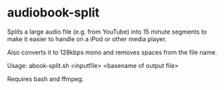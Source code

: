 # audiobook-split

Splits a large audio file (e.g. from YouTube) into 15 minute segments to make it easier to handle on a iPod or other media player.

Also converts it to 128kbps mono and removes spaces from the file name.

Usage: abook-split.sh \<inputfile\> \<basename of output file\>
  
Requires bash and ffmpeg.
